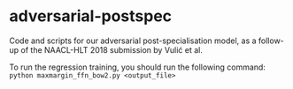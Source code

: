 # adversarial-postspec
Code and scripts for our adversarial post-specialisation model, as a follow-up of the NAACL-HLT 2018 submission by Vulić et al.

To run the regression training, you should run the following command:
`python maxmargin_ffn_bow2.py <output_file>`
